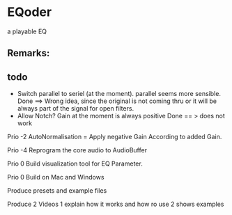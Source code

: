 # EQoder
a playable EQ

## Remarks:



## todo

* Switch parallel to seriel (at the moment). parallel seems more sensible. Done ==> Wrong idea, since the original is not coming thru or it will be always part of the signal for open filters.
* Allow Notch? Gain at the moment is always positive Done == > does not work 

Prio -2 AutoNormalisation = Apply negative Gain According to added Gain.

Prio -4 Reprogram the core audio to AudioBuffer 

Prio 0 Build visualization tool for EQ Parameter.

Prio 0 Build on Mac and Windows

Produce presets and example files 

Produce 2 Videos
1 explain how it works and how ro use
2 shows examples


